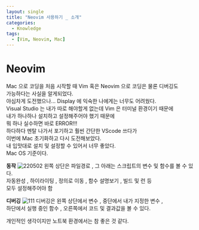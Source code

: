 ```yaml
---
layout: single
title: "Neovim 사용하기 _ 소개"
categories:
  - Knowledge
tags:
  - [Vim, Neovim, Mac]
---
```

# Neovim
Mac 으로 코딩을 처음 시작할 때 Vim 혹은 Neovim 으로 코딩은 물론 디버깅도 <br>
가능하다는 사실을 알게되었다. <br>
야심차게 도전했으나... Display 에 익숙한 나에게는 너무도 어려웠다. <br>
Visual Studio 는 내가 따로 해야할게 없는데 Vim 은 터미널 환경이기 때문에 <br>
내가 하나하나 설치하고 설정해주어야 했기 때문에<br>
뭐 하나 실수하면 바로 ERROR!!! <br>
하다하다 멘탈 나가서 포기하고 훨씬 간단한 VScode 쓰다가 <br>
이번에 Mac 초기화하고 다시 도전해보았다. <br>
내 입맛대로 설치 및 설정할 수 있어서 너무 좋았다. <br>
Mac OS 기준이다. <br>

**동작**
![220502](https://user-images.githubusercontent.com/87271529/166154917-00d1aa45-2b67-4aad-b3f3-2b2f49b9fe31.gif)
왼쪽 상단은 파일경로 , 그 아래는 스크립트의 변수 및 함수를 볼 수 있다. <br>
자동완성 , 하이라이팅 , 정의로 이동 , 함수 설명보기 , 빌드 및 런 등 <br>
모두 설정해주어야 함

**디버깅**
![111](https://user-images.githubusercontent.com/87271529/166236076-3b5c3be5-4d37-4de4-a531-9443189f0e80.gif)
디버깅은 왼쪽 상단에서 변수 , 중단에서 내가 지정한 변수 , <br>
하단에서 실행 중인 함수 , 오른쪽에서 코드 및 결과값을 볼 수 있다. <br>

개인적인 생각이지만 노트북 환경에서는 참 좋은 것 같다.
